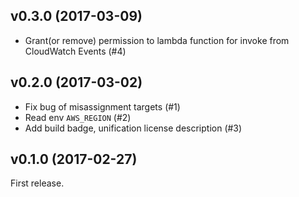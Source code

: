 ## v0.3.0 (2017-03-09)
- Grant(or remove) permission to lambda function for invoke from CloudWatch Events (#4)

## v0.2.0 (2017-03-02)
- Fix bug of misassignment targets (#1)
- Read env `AWS_REGION` (#2)
- Add build badge, unification license description (#3)

## v0.1.0 (2017-02-27)
First release.
